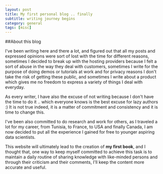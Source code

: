 ```yaml
---
layout: post
title: My first personal blog .. finally
subtitle: writing journey begins
category: general
tags: [misc]
---
```


##About this blog

I've been writing here and there a lot, and figured out that all my posts and expressed opinions were sort of lost with the time for different reasons, sometimes I decided to break up with the hosting providers because I felt a sort of abuse in the way they deal with customers, sometimes I write for the purpose of doing demos or tutorials at work and for privacy reasons I don't take the risk of getting these public, and sometimes I write about a product which gives me no freedom to express a variety of things I deal with everyday.

As every writer, I have also the excuse of not writing because I don't have the time to do it .. which everyone knows is the best excuse for lazy authors :) It is not true indeed, it is a matter of commitment and consistency and it is time to change this.

I've been also committed to do research and work for others, as I traveled a lot for my career, from Tunisia, to France, to USA and finally Canada, I am now decided to put all the experience I gained for free to younger aspiring data scientists.

This website will ultimately lead to the creation of **my first book**, and I thought that, one way to keep myself committed to achieve this task is to maintain a daily routine of sharing knowledge with like-minded persons and through their criticism and their comments, I'll keep the content more accurate and useful.
